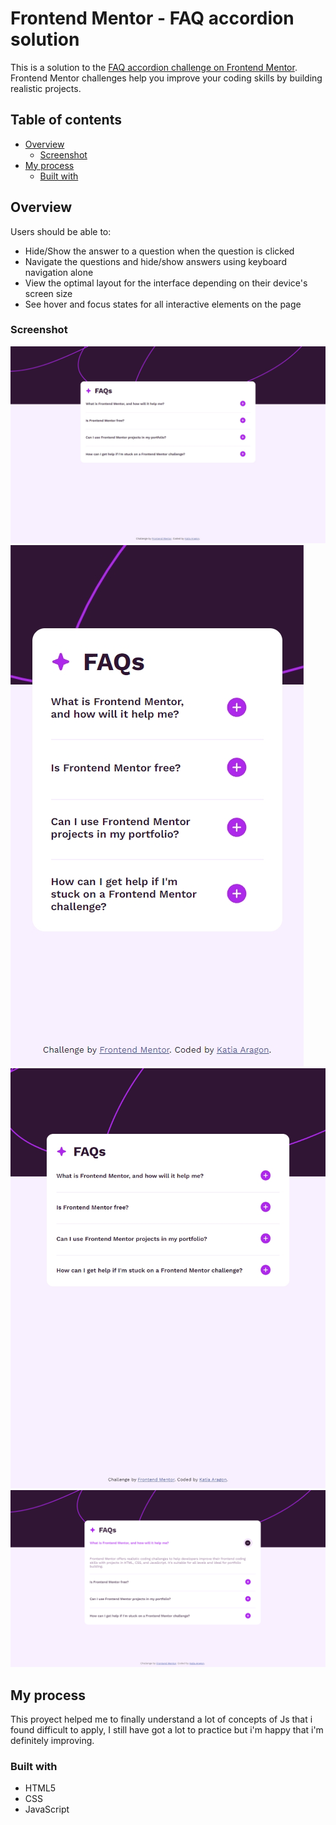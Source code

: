 # Frontend Mentor - FAQ accordion solution

This is a solution to the [FAQ accordion challenge on Frontend Mentor](https://www.frontendmentor.io/challenges/faq-accordion-wyfFdeBwBz). Frontend Mentor challenges help you improve your coding skills by building realistic projects. 

## Table of contents

- [Overview](#overview)
  - [Screenshot](#screenshot)
- [My process](#my-process)
  - [Built with](#built-with)


## Overview

Users should be able to:

- Hide/Show the answer to a question when the question is clicked
- Navigate the questions and hide/show answers using keyboard navigation alone
- View the optimal layout for the interface depending on their device's screen size
- See hover and focus states for all interactive elements on the page

### Screenshot

![DESKTOP](DESKTOP.jpeg)
![MOBILE](MOBILE.jpeg)
![TABLET](TABLET.jpeg)
![FOCUS/ACTIVE](FOCUS-ACTIVE.PNG)


## My process

This proyect helped me to finally understand a lot of concepts of Js that i found difficult to apply, I still have got a lot to practice but i'm happy that i'm definitely improving.

### Built with

- HTML5
- CSS
- JavaScript
